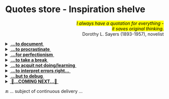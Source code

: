 # Quotes store - Inspiration shelve

<p dir="rtl"><mark/><i>- I always have a quotation for everything<br/>
.it saves original thinking</i></mark><br/>
Dorothy L. Sayers (1893-1957), novelist</p>

<details>
<summary><ins>&nbsp;<b>...to document</b>&nbsp;</ins></summary>
&nbsp;

> **Epistula non erubescit**\
― _Marcus Tullius Cicero (106-43 BC)_\
<sub>[Compiler too]</sub>

> **There's no such freak who wouldn't find a mate and there's**\
**no such nonsense that won't find a proper reader.**\
― _Anton Chekhov (1860-1904)_, "Rules for novice writers"

> **Write what you know.**\
― _Mark Twain (1835-1910)_

> **_If you could know in what a dirty drain_**\
> **_The verse does grow without having shame,_** ...\
― _Anna Akhmatova (1889-1866)_, 1964 Nobel Prize in Literature nominee\
"I have no use for odes in battles...", 1964

> **If they give you lined paper, write the other way.**\
― _Juan Ramón Jiménez (1881-1958)_, 1956 Nobel Prize in Literature awardee\
**And so I invented the Monospace.**\
― _George Williams_ (*assumed)

> **Gimme that torch, now!**\
― _Ray Bradbury (1920-2012)_\
after reading the _Twilight_ novel series (*assumed)

---

</details>

<details>
<summary><ins>&nbsp;<b>...to procrastinate</b>&nbsp;</ins></summary>
&nbsp;
 
<mark><b>&nbsp;Presented to you by ...</b></mark>
<br /><picture><img alt="Leonardo da Vinci (1452-1519)" src="../../../../_rsc/_img/art/OldMasters/Leo(1452-1519)-portrait-found_2008_nearNaples.jpg" /></picture><br />
<mark><b>...Leonardo the Great Procrastinator</b></mark> ([widely known](https://interactions.acm.org/blog/view/leonardo-da-vinci-the-great-procrastinator) and "certified" by court)

#### Idioms and proverbs

> **Nice guys finish last**.\
From the baseball world of the late 1940s - [learn more](https://crossidiomas.com/nice-guys-finish-last/)

> **The bird catches the early worm.**\
(The late cat catches the dozy bird.)

#### Scientifically proven

> **One never notices what has been done; one can only see what remains to be done.**\
_― Maria Skłodowska-Curie (1867-1934)_, Nobel prize awardee\
Letter to her brother (1894)

<sup>PL</sup> <sub>Original: "Człowiek nigdy nie ogląda się na to, co zrobione, ale na to patrzy, co ma przed sobą do zrobienia."</sub>


#### Add to calendar

_Procrastinators' Club of America_ (with international membership) established [Be Late for Something Day](https://nationaltoday.com/national-be-late-for-something-day/) on **5h&nbsp;September**. As an honest sympathizer, I appended this reminder a day later&mdash;**September&nbsp;6th**, 2024 which surprisingly is [Fight Procrastination Day](https://www.daysoftheyear.com/days/fight-procrastination-day).

Comming next&mdash;[National Procrastination Week](https://en.wikipedia.org/wiki/National_Procrastination_Week).

---

</details>

<details>
<summary><ins>&nbsp;<b>...for perfectionism</b>&nbsp;</ins></summary>
&nbsp;
 
<mark><b>&nbsp;Presented to you by ...</b></mark>
<br /><picture><img alt="Collage: best works of modern perfectionism" src="../../../../_rsc/_img/memes/collage-modern_perfectionism.jpg" /></picture><br />

#### Classics

> **Trifles make perfection, and perfection is no trifle.**\
attributed to _Michelangelo_ (1475-1564) about his David statue\
(for which allegedly the Master surveyed the marble piece for two years)

 #### Naturalism 
 
> The role of the infinitely small in nature is infinitely great.\
― _Louis Pasteur (1822-1895)_\
<sup>🇫🇷</sup> <sub>Original: “Le rôle de l’infiniment petit dans la nature est infiniment grand.”</sub>

#### Think like a grandmaster

> **... bear in mind these prudential rules, _viz._:\
having a good move, to seek for a better.**\
― _Domenico Lorenzo Ponziani (1719-1796)_, best known for chess writing\
<sub>Misattributed to _Emanuel Lasker_</sub>

#### East meets West

![Brevity - sibling of talent](https://img.shields.io/badge/Brevity-Sister_of_Talent-yellow)

> **Do only what only you can do.**\
― _Edsger W. Dijkstra (1930-2002),_\
_computer scientist, known i.a. for Dijkstra's algorithm._

Not only the East grant us profound and eloquent teaching! Whatever Mr. Kipling* did say.<sup>©️</sup>

&nbsp;&nbsp;&nbsp;&nbsp;<sup>©️</sup> <sub>"East is East, and West is West, and never the twain shall meet..."</sub>

---
</details>

<details>
<summary><ins>&nbsp;<b>...to take a break</b>&nbsp;</ins></summary>
&nbsp;
 
<mark><b>&nbsp;Presented to you by ...</b></mark>
<br /><picture><img src="../../../../_rsc/_img/photo/misc/Twitter-FTX_SamFried.jpg" alt="nap in FTX office" /></picture><br />
<mark><b>... Sam&nbsp;</b></mark> who [Fried Bankm**e**n](https://www.techtarget.com/whatis/feature/FTX-scam-explained-Everything-you-need-to-know) and not only.
 
#### German philosophy always rules

> **Don't believe any thought that wasn't born in the open air and with free movement.**<sup>🚶</sup>\
― _Friedrich Wilhelm Nietzsche_ (1844-1900)\
> &nbsp;\
> **We should consider every day lost on which we have not danced at least once**.<sup>👯</sup>\
> _\*idem*_

&nbsp;&nbsp;&nbsp;&nbsp;&nbsp;&nbsp;&nbsp;<sup>🚶</sup> <sub>Full original: „So wenig als möglich sitzen; keinem Gedanken Glauben schenken, der nicht im Freien geboren ist und bei freier Bewegung – in dem nicht auch die Muskeln ein Fest feiern. Alle Vorteile kommen aus den Eingeweiden. – Das Sitzfleisch – ich sagte es schon einmal – die eigentliche Sünde wider den heiligen Geist.“\
 Ecce Homo. Wie man wird, was man ist (1889),</sub>\
&nbsp;&nbsp;&nbsp;&nbsp;&nbsp;&nbsp;&nbsp;<sup>👯</sup> <sub>Original: „Wir sollten jeden Tag als verloren betrachten, an dem wir nicht mindestens einmal getanzt haben.“</sub>


#### Great ideas that came in the sleep

To name a few of the officially recognized:

+ _The principles of analytical geometry_, René Descartes (1596-1650)
+ _The periodic table of chemical elements_, Dmitri Mendeleev (1834-1907)
+ _Special relativity theory_, Albert Einstein (1879-1955)
+ _The model of the atom_, Neils Bohr (1885-1962)
+ _Structure of the benzene molecule_, August Kekulé (1829-1896)
+ _Sewing machine_, Elias Howe (1819-1867)

---

</details>

<details>
<summary><ins>&nbsp;<b>...to acquit not doing/learning</b>&nbsp;</ins></summary>
&nbsp;
 
<mark><b>&nbsp;Presented to you by ...</b></mark>
<br /><picture><img alt="Luca Giordano: The dream of Solomon" src="../../../../_rsc/_img/art/OldMasters/LucaGiordano-TheDreamOfSolomon-w555px.jpg" /></picture><br />
<mark><b>...King Solomon</b></mark>, who said:

> **For in much wisdom is much grief: and he that increaseth knowledge increaseth sorrow.**\
Ecclesiastes 1:18, Webster's Bible Translation.

#### Laws of nature

> **Nature uses as little as possible of anything.**\
_Johannes Kepler_ (1571-1630), key prolific astronomer

#### F.A.Q.

> **That question is too good to spoil with an answer.**\
― _Harry Mulisch (1927-2010)_, The Discovery of Heaven\
<sub>This quote is also known from earlier authors.</sub>

#### Forbes talent selection

![Ignoramus et ignorabimus](https://img.shields.io/badge/Ignoramus-Ignorabimus-yellow)

> **Every time you create something new, there should be questions**...\
― _Elizabeth Holmes_, one of the 100 most influential people by Time magazine in 2015\
(April 2015 interview with CBS News)

> **I was a really negligent student.**\
_Sam Bankman-Fried_, FTX cofounder, [only Zuck has been this rich young](https://www.forbes.com/sites/stevenehrlich/2021/10/06/the-richest-under-30-in-the-world-all-thanks-to-crypto/)

#### Amulets against refactoring

> Somewhere it's better to curse in the darkness than to light a single candle.\
(Attributed to _Ferdinand von Zepellin_ or _von Hindenburg_)

#### Hammer❗

> If you wish to be a success in the world, promise everything, deliver nothing.\
― _Napoleon Bonaparte (1769-1821)_\
<sub>He failed as a result of being inconsistent with his own saying.</sub>

<sup>🇫🇷</sup> <sub>Original: "Si vous escomptez avoir du succès dans le monde, promettez tout, ne donnez rien."</sub>

#### Handshake thru generations

> **There are four things to watch forever:\
falling water, burning fire, starry sky,** and **tasks, you define and others commit**.\
_Earliest humans_ (ca. 300`000 ago)

---

</details>

<details>
<summary><ins>&nbsp;<b>...to interpret errors right...</b>&nbsp;</ins></summary>
&nbsp;
 
<mark><b>&nbsp;Presented to you by ...</b></mark>
<br /><picture><img alt="BSoD on Win98 presentation" src="../../../../_rsc/_img/photo/misc/1998.Win98-BSoD_w_BGates.jpg" /></picture><br />
(This **BSoD** must be an XX-century [history](https://en.wikipedia.org/wiki/Blue_screen_of_death) but it [struck](https://www.msn.com/en-us/news/technology/a-blue-screen-of-death-loop-how-a-crowdstrike-update-crashed-microsoft-systems-around-the-world/ar-BB1qgFNC) again in 2024.)

#### Customer gets the King

> _après nous le déluge_\
(fr: "After us the deluge may come for aught we care")\
attributed to Louis XV (1710-1774)

The motto under which some (rare) fix-budget outsourced projects are delivered.

#### Moralité 

"Errare humanum est, perseverare autem diabolicum." 

"To err is human, to forgive divine"\
Alexander Pope, poet (1688-1744)

---
</details>

<details>
<summary><ins>&nbsp;<b>...but to debug</b>&nbsp;</ins></summary>
&nbsp;
 
<mark><b>&nbsp;Presented to you by ...</b></mark>
<br /><picture><img alt="Teleevanglist: If there's no more room in stack, the bugs will walk the Earth..." 
                src="../../../../_rsc/_img/memes/misquote-no_more_stack.jpg" title="Stack is overflowing..." /></picture><br />
<mark><b>...Ken Foree fandom</b></mark>

 #### Already classics

> **Never allow the same bug to bite you twice.**\
_Steve Maguire_, programmer and author

> **I find it very odd. I’m a fairly private person who just sits in front of the computer and hacks on code.**\
_Andres Freund_, a programmer who occasionally prevented the ["century" cyberattack](https://en.wikipedia.org/wiki/XZ_Utils_backdoor), in <a href="https://www.nytimes.com/2024/04/03/technology/prevent-cyberattack-linux.html">NYT inteview</a>, 2024.

\_________________________________

</details>

<details>
<summary><ins>&nbsp;<b>🚧...COMING NEXT...🚧</b>&nbsp;</ins></summary>
&nbsp;

+ To find the right flattering words

\_________________________________

</details>

🔚 ... subject of continuous delivery ...
